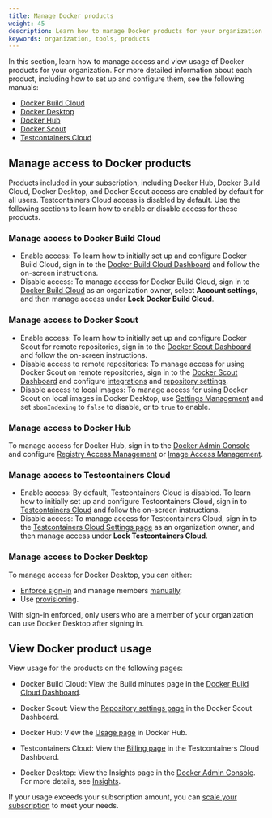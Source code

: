 ```yaml
---
title: Manage Docker products
weight: 45
description: Learn how to manage Docker products for your organization
keywords: organization, tools, products
---
```


In this section, learn how to manage access and view usage of Docker
products for your organization. For more detailed information about each
product, including how to set up and configure them, see the following manuals:

- [Docker Build Cloud](../../build-cloud/_index.md)
- [Docker Desktop](../../desktop/_index.md)
- [Docker Hub](../../docker-hub/_index.md)
- [Docker Scout](../../scout/_index.md)
- [Testcontainers Cloud](https://testcontainers.com/cloud/docs/#getting-started)

## Manage access to Docker products

Products included in your subscription, including Docker Hub, Docker Build
Cloud, Docker Desktop, and Docker Scout access are enabled by default for all
users. Testcontainers Cloud access is disabled by default. Use the following
sections to learn how to enable or disable access for these products.

### Manage access to Docker Build Cloud

- Enable access: To learn how to initially set up and configure Docker Build Cloud, sign in to
the [Docker Build Cloud Dashboard](https://app.docker.com/build) and follow the
on-screen instructions.
- Disable access: To manage access for Docker Build Cloud, sign in to [Docker Build
Cloud](http://app.docker.com/build) as an organization owner, select **Account
settings**, and then manage access under **Lock Docker Build Cloud**.

### Manage access to Docker Scout

- Enable access: To learn how to initially set up and configure Docker Scout for remote
repositories, sign in to the [Docker Scout Dashboard](https://scout.docker.com/)
and follow the on-screen instructions.
- Disable access to remote repositories: To manage access for using Docker Scout on remote repositories, sign in to the
[Docker Scout Dashboard](https://scout.docker.com/) and configure
[integrations](../../scout/explore/dashboard.md#integrations) and [repository
settings](../../scout/explore/dashboard.md#repository-settings).
- Disable access to local images: To manage access for using Docker Scout on local images in Docker Desktop, use
[Settings
Management](../../security/for-admins/hardened-desktop/settings-management/_index.md)
and set `sbomIndexing` to `false` to disable, or to `true` to enable.

### Manage access to Docker Hub

To manage access for Docker Hub, sign in to the [Docker Admin
Console](https://app.docker.com/admin) and configure [Registry Access
Management](../../security/for-admins/hardened-desktop/registry-access-management.md)
or [Image Access
Management](../../security/for-admins/hardened-desktop/image-access-management.md).

### Manage access to Testcontainers Cloud

- Enable access: By default, Testcontainers Cloud is disabled. To learn how to initially set up and configure Testcontainers Cloud, sign in to [Testcontainers Cloud](https://app.testcontainers.cloud/) and follow the
on-screen instructions.
- Disable access: To manage access for Testcontainers Cloud, sign in to the [Testcontainers Cloud
Settings page](https://app.testcontainers.cloud/dashboard/settings) as
an organization owner, and then manage access under **Lock Testcontainers
Cloud**.

### Manage access to Docker Desktop

To manage access for Docker Desktop, you can either:
- [Enforce sign-in](../../security/for-admins/enforce-sign-in/_index.md) and manage
members [manually](./members.md).
- Use [provisioning](../../security/for-admins/provisioning/_index.md).

With sign-in enforced, only users who are a member of your organization can use Docker
Desktop after signing in.

## View Docker product usage

View usage for the products on the following pages:

- Docker Build Cloud: View the Build minutes page in the [Docker Build Cloud
  Dashboard](http://app.docker.com/build).

- Docker Scout: View the [Repository settings page](https://scout.docker.com/settings/repos) in the Docker Scout
  Dashboard.

- Docker Hub: View the [Usage page](https://hub.docker.com/usage) in Docker
  Hub.

- Testcontainers Cloud: View the [Billing page](https://app.testcontainers.cloud/dashboard/billing) in the
  Testcontainers Cloud Dashboard.

- Docker Desktop: View the Insights page in the [Docker Admin
  Console](https://app.docker.com/admin). For more details, see
  [Insights](./insights.md).

If your usage exceeds your subscription amount, you can [scale your
subscription](../../subscription/scale.md) to meet your needs.